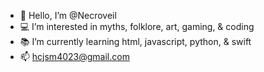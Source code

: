 - 👋 Hello, I’m @Necroveil
- 💻 I’m interested in myths, folklore, art, gaming, & coding
- 📚 I’m currently learning html, javascript, python, & swift
- 📫 hcjsm4023@gmail.com 

<!---
Necroveil/Necroveil is a ✨ special ✨ repository because its `README.md` (this file) appears on your GitHub profile.
You can click the Preview link to take a look at your changes.
--->
